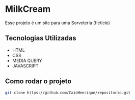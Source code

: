 # MilkCream
Esse projeto é um site para uma Sorveteria (fictício)
## Tecnologias Utilizadas
- HTML
- CSS 
- MEDIA QUERY
- JAVASCRIPT
## Como rodar o projeto
```bash
git clone https://github.com/CaioHenrique/repositorio.git 